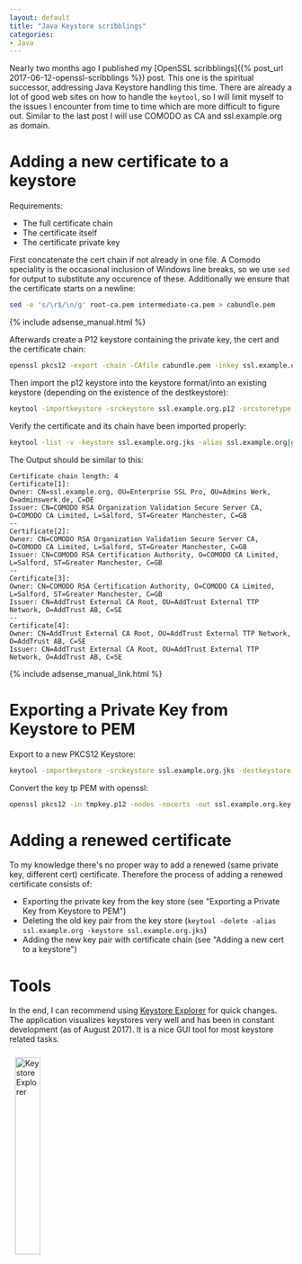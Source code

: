 ```yaml
---
layout: default
title: "Java Keystore scribblings"
categories:
- Java
---
```


Nearly two months ago I published my [OpenSSL scribblings]({% post_url 2017-06-12-openssl-scribblings %}) post. This one is the spiritual successor, addressing Java Keystore handling this time. There are already a lot of good web sites on how to handle the `keytool`, so I will limit myself to the issues I encounter from time to time which are more difficult to figure out. Similar to the last post I will use COMODO as CA and ssl.example.org as domain.

# Adding a new certificate to a keystore

Requirements:

* The full certificate chain
* The certificate itself
* The certificate private key

First concatenate the cert chain if not already in one file. A Comodo speciality is the occasional inclusion of Windows line breaks, so we use `sed` for output to substitute any occurence of these. Additionally we ensure that the certificate starts on a newline:

```bash
sed -e 's/\r$/\n/g' root-ca.pem intermediate-ca.pem > cabundle.pem
```
<!--more-->

{% include adsense_manual.html %}

Afterwards create a P12 keystore containing the private key, the cert and the certificate chain:

```bash
openssl pkcs12 -export -chain -CAfile cabundle.pem -inkey ssl.example.org.key -in ssl.example.org.crt -name ssl.example.org -out ssl.example.org.p12
```

Then import the p12 keystore into the keystore format/into an existing keystore (depending on the existence of the destkeystore):

```bash
keytool -importkeystore -srckeystore ssl.example.org.p12 -srcstoretype pkcs12 -destkeystore ssl.example.org.jks
```

Verify the certificate and its chain have been imported properly:

```bash
keytool -list -v -keystore ssl.example.org.jks -alias ssl.example.org|grep -A2 -P 'Certificate( chain|\[)'
```

The Output should be similar to this:

```
Certificate chain length: 4
Certificate[1]:
Owner: CN=ssl.example.org, OU=Enterprise SSL Pro, OU=Admins Werk, O=adminswerk.de, C=DE
Issuer: CN=COMODO RSA Organization Validation Secure Server CA, O=COMODO CA Limited, L=Salford, ST=Greater Manchester, C=GB
--
Certificate[2]:
Owner: CN=COMODO RSA Organization Validation Secure Server CA, O=COMODO CA Limited, L=Salford, ST=Greater Manchester, C=GB
Issuer: CN=COMODO RSA Certification Authority, O=COMODO CA Limited, L=Salford, ST=Greater Manchester, C=GB
--
Certificate[3]:
Owner: CN=COMODO RSA Certification Authority, O=COMODO CA Limited, L=Salford, ST=Greater Manchester, C=GB
Issuer: CN=AddTrust External CA Root, OU=AddTrust External TTP Network, O=AddTrust AB, C=SE
--
Certificate[4]:
Owner: CN=AddTrust External CA Root, OU=AddTrust External TTP Network, O=AddTrust AB, C=SE
Issuer: CN=AddTrust External CA Root, OU=AddTrust External TTP Network, O=AddTrust AB, C=SE
```
{% include adsense_manual_link.html %}

# Exporting a Private Key from Keystore to PEM

Export to a new PKCS12 Keystore:

```bash
keytool -importkeystore -srckeystore ssl.example.org.jks -destkeystore tmpkey.p12 -deststoretype PKCS12 -srcalias ssl.example.org
```

Convert the key tp PEM with openssl:

```bash
openssl pkcs12 -in tmpkey.p12 -nodes -nocerts -out ssl.example.org.key
```


# Adding a renewed certificate

To my knowledge there's no proper way to add a renewed (same private key, different cert) certificate. Therefore the process of adding a renewed certificate consists of:

* Exporting the private key from the key store (see "Exporting a Private Key from Keystore to PEM")
* Deleting the old key pair from the key store (`keytool -delete -alias ssl.example.org -keystore ssl.example.org.jks`)
* Adding the new key pair with certificate chain (see "Adding a new cert to a keystore")

# Tools

In the end, I can recommend using [Keystore Explorer][1] for quick changes. The application visualizes keystores very well and has been in constant development (as of August 2017). It is a nice GUI tool for most keystore related tasks.

<a href="{{site.url}}/assets/images/2017/2017-08-02-keystore-explorer.png"><img src="{{site.url}}/assets/images/2017/2017-08-02-keystore-explorer.png" style="width: 30%; margin: 10px;" alt="Keystore Explorer"></a>

[1]: http://keystore-explorer.org/